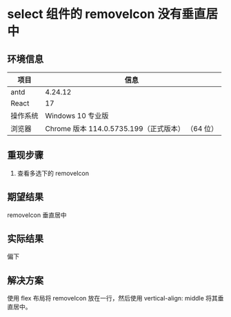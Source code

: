 # select 组件的 removeIcon 没有垂直居中

## 环境信息

| 项目     | 信息                                             |
| -------- | ------------------------------------------------ |
| antd     | 4.24.12                                          |
| React    | 17                                               |
| 操作系统 | Windows 10 专业版                                |
| 浏览器   | Chrome 版本 114.0.5735.199（正式版本） （64 位） |

## 重现步骤

1. 查看多选下的 removeIcon

## 期望结果

removeIcon 垂直居中

## 实际结果

偏下

## 解决方案

使用 flex 布局将 removeIcon 放在一行，然后使用 vertical-align: middle 将其垂直居中。
